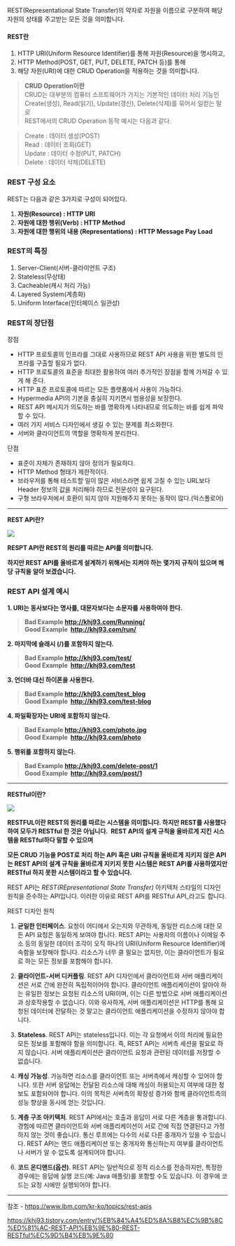 

REST(Representational State Transfer)의 약자로 자원을 이름으로 구분하여 해당 자원의 상태를 주고받는 모든 것을 의미합니다.

#### **REST란** 
1. HTTP URI(Uniform Resource Identifier)를 통해 자원(Resource)을 명시하고,
2. HTTP Method(POST, GET, PUT, DELETE, PATCH 등)를 통해
3. 해당 자원(URI)에 대한 CRUD Operation을 적용하는 것을 의미합니다.


> **CRUD Operation이란**  
> CRUD는 대부분의 컴퓨터 소프트웨어가 가지는 기본적인 데이터 처리 기능인 Create(생성), Read(읽기), Update(갱신), Delete(삭제)를 묶어서 일컫는 말로   
> REST에서의 CRUD Operation 동작 예시는 다음과 같다.

> Create : 데이터 생성(POST)  
> Read : 데이터 조회(GET)  
> Update : 데이터 수정(PUT, PATCH)  
> Delete : 데이터 삭제(DELETE)

### **REST 구성 요소**

REST는 다음과 같은 3가지로 구성이 되어있다. 

1. **자원(Resource) : HTTP URI**
2. **자원에 대한 행위(Verb) : HTTP Method**
3. **자원에 대한 행위의 내용 (Representations) : HTTP Message Pay Load**

### **REST의 특징**

1. Server-Client(서버-클라이언트 구조)
2. Stateless(무상태)
3. Cacheable(캐시 처리 가능)
4. Layered System(계층화)
5. Uniform Interface(인터페이스 일관성)

### **REST의 장단점**

장점 

- HTTP 프로토콜의 인프라를 그대로 사용하므로 REST API 사용을 위한 별도의 인프라를 구출할 필요가 없다.
- HTTP 프로토콜의 표준을 최대한 활용하여 여러 추가적인 장점을 함께 가져갈 수 있게 해 준다.
- HTTP 표준 프로토콜에 따르는 모든 플랫폼에서 사용이 가능하다.
- Hypermedia API의 기본을 충실히 지키면서 범용성을 보장한다.
- REST API 메시지가 의도하는 바를 명확하게 나타내므로 의도하는 바를 쉽게 파악할 수 있다.
- 여러 가지 서비스 디자인에서 생길 수 있는 문제를 최소화한다.
- 서버와 클라이언트의 역할을 명확하게 분리한다.

단점 

- 표준이 자체가 존재하지 않아 정의가 필요하다.
- HTTP Method 형태가 제한적이다.
- 브라우저를 통해 테스트할 일이 많은 서비스라면 쉽게 고칠 수 있는 URL보다 Header 정보의 값을 처리해야 하므로 전문성이 요구된다.
- 구형 브라우저에서 호환이 되지 않아 지원해주지 못하는 동작이 많다.(익스폴로어)

---

**REST API란?**

![](https://blog.kakaocdn.net/dn/bnwnOY/btqUTmALH2G/KNTMYZVfN1P9QqtHdGGadk/img.png)

****RESPT API란 REST의 원리를 따르는 API를 의미합니다.****

****하지만 REST API를 올바르게 설계하기 위해서는 지켜야 하는 몇가지 규칙이 있으며 해당 규칙을 알아 보겠습니다.****

### **REST API 설계 예시**

**1. URI는 동사보다는 명사를, 대문자보다는 소문자를 사용하여야 한다.**

<blockquote data-ke-size="size16" data-ke-style="style3"><b><b><b>Bad Example<span>&nbsp;</span><a href="http://khj93.com/test/">http://khj93.com/Running/</a></b><b><br><b><b><b><span><b><b>Good Example&nbsp;</b></b> </span><a href="http://khj93.com/test/">http://khj93.com/run/</a>&nbsp;</b><b>&nbsp;</b></b></b></b></b></b></blockquote>

**2. 마지막에 슬래시 (/)를 포함하지 않는다.**

<blockquote data-ke-size="size16" data-ke-style="style3"><b><b><b><b>Bad Example<span>&nbsp;</span><a href="http://khj93.com/test/">http://khj93.com/test/</a>&nbsp;</b><b>&nbsp;<br><b><b><b><span><b><b>Good Example&nbsp;</b></b><span>&nbsp;</span></span><a href="http://khj93.com/test/">http://khj93.com/test</a> </b></b></b></b></b></b></b><b><b><b><b><b><b><b></b></b></b></b></b></b></b></blockquote>

**3. 언더바 대신 하이폰을 사용한다.**

<blockquote data-ke-size="size16" data-ke-style="style3"><b><b><b><b>Bad Example<span>&nbsp;</span><a href="http://khj93.com/test/">http://khj93.com/test_blog</a></b><b><br><b><b><b><span><b><b>Good Example&nbsp;</b></b><span>&nbsp;</span></span><a href="http://khj93.com/test/">http://khj93.com/test-blog</a>&nbsp;</b><b>&nbsp;</b></b></b></b></b></b></b></blockquote>

**4. 파일확장자는 URI에 포함하지 않는다.**

<blockquote data-ke-size="size16" data-ke-style="style3"><b><b><b><b>Bad Example<span>&nbsp;</span><a href="http://khj93.com/test/">http://khj93.com/photo.jpg</a>&nbsp;</b><b>&nbsp;<br><b><b><b><span><b><b>Good Example&nbsp;</b></b><span>&nbsp;</span></span><a href="http://khj93.com/test/">http://khj93.com/photo</a>&nbsp;</b><b>&nbsp;</b></b></b></b></b></b></b><b></b></blockquote>

**5. 행위를 포함하지 않는다.**

<blockquote data-ke-style="style3"><b><b><b>Bad Example<span>&nbsp;</span><a href="http://khj93.com/test/">http://khj93.com/delete-post/1</a>&nbsp;</b><b>&nbsp;<br><b><b><b><span><b><b>Good Example&nbsp;</b></b><span>&nbsp;</span></span><a href="http://khj93.com/test/">http://khj93.com/post/1</a>&nbsp;</b><b>&nbsp;</b></b></b></b></b></b></blockquote>



---

**RESTful이란?**

![](https://blog.kakaocdn.net/dn/Prbbr/btqUOBFqxzH/zhpIrKuFxPKI9QvRzmiBe1/img.png)

**RESTFUL이란 REST의 원리를 따르는 시스템을 의미합니다. 하지만 REST를 사용했다 하여 모두가 RESTful 한 것은 아닙니다.  **REST API의 설계 규칙을 올바르게 지킨 시스템을 RESTful하다 말할 수 있으며****

****모든 CRUD 기능을 POST로 처리 하는 API 혹은 URI 규칙을 올바르게 지키지 않은 API는** REST API의 설계 규칙을 올바르게 지키지 못한 시스템은 REST API를 사용하였지만 RESTful 하지 못한 시스템이라고 할 수 있습니다.**




REST API는 _REST(REpresentational State Transfer)_ 아키텍처 스타일의 디자인 원칙을 준수하는 API입니다. 이러한 이유로 REST API를 RESTful API_라고도 합니다.


REST 디자인 원칙

1. **균일한 인터페이스**. 요청이 어디에서 오는지와 무관하게, 동일한 리소스에 대한 모든 API 요청은 동일하게 보여야 합니다. REST API는 사용자의 이름이나 이메일 주소 등의 동일한 데이터 조각이 오직 하나의 URI(Uniform Resource Identifier)에 속함을 보장해야 합니다. 리소스가 너무 클 필요는 없지만, 이는 클라이언트가 필요로 하는 모든 정보를 포함해야 합니다.  
      
    
2. **클라이언트-서버 디커플링**. REST API 디자인에서 클라이언트와 서버 애플리케이션은 서로 간에 완전히 독립적이어야 합니다. 클라이언트 애플리케이션이 알아야 하는 유일한 정보는 요청된 리소스의 URI이며, 이는 다른 방법으로 서버 애플리케이션과 상호작용할 수 없습니다. 이와 유사하게, 서버 애플리케이션은 HTTP를 통해 요청된 데이터에 전달하는 것 말고는 클라이언트 애플리케이션을 수정하지 않아야 합니다.  
      
    
3. **Stateless**. REST API는 stateless입니다. 이는 각 요청에서 이의 처리에 필요한 모든 정보를 포함해야 함을 의미합니다. 즉, REST API는 서버측 세션을 필요로 하지 않습니다. 서버 애플리케이션은 클라이언트 요청과 관련된 데이터를 저장할 수 없습니다.  
      
    
4. **캐싱 가능성**. 가능하면 리소스를 클라이언트 또는 서버측에서 캐싱할 수 있어야 합니다. 또한 서버 응답에는 전달된 리소스에 대해 캐싱이 허용되는지 여부에 대한 정보도 포함되어야 합니다. 이의 목적은 서버측의 확장성 증가와 함께 클라이언트측의 성능 향상을 동시에 얻는 것입니다.  
      
    
5. **계층 구조 아키텍처**. REST API에서는 호출과 응답이 서로 다른 계층을 통과합니다. 경험에 따르면 클라이언트와 서버 애플리케이션이 서로 간에 직접 연결된다고 가정하지 않는 것이 좋습니다. 통신 루프에는 다수의 서로 다른 중개자가 있을 수 있습니다. REST API는 엔드 애플리케이션 또는 중개자와 통신하는지 여부를 클라이언트나 서버가 알 수 없도록 설계되어야 합니다.  
      
    
6. **코드 온디맨드(옵션)**. REST API는 일반적으로 정적 리소스를 전송하지만, 특정한 경우에는 응답에 실행 코드(예: Java 애플릿)를 포함할 수도 있습니다. 이 경우에 코드는 요청 시에만 실행되어야 합니다.





---
참조 - https://www.ibm.com/kr-ko/topics/rest-apis

https://khj93.tistory.com/entry/%EB%84%A4%ED%8A%B8%EC%9B%8C%ED%81%AC-REST-API%EB%9E%80-REST-RESTful%EC%9D%B4%EB%9E%80
